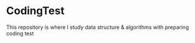 # CodingTest
This repository is where I study data structure &amp; algorithms with preparing coding test
